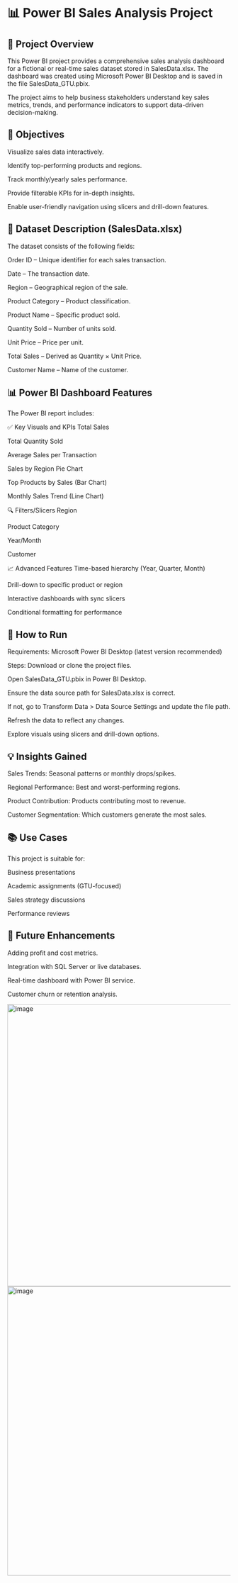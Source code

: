 <h1>📊 Power BI Sales Analysis Project</h1>
<h2>📁 Project Overview</h2> 
This Power BI project provides a comprehensive sales analysis dashboard for a fictional or real-time sales dataset stored in SalesData.xlsx. The dashboard was created using Microsoft Power BI Desktop and is saved in the file SalesData_GTU.pbix.

The project aims to help business stakeholders understand key sales metrics, trends, and performance indicators to support data-driven decision-making.

<h2>📌 Objectives</h2> 
Visualize sales data interactively.

Identify top-performing products and regions.

Track monthly/yearly sales performance.

Provide filterable KPIs for in-depth insights.

Enable user-friendly navigation using slicers and drill-down features.
<h2>🧾 Dataset Description (SalesData.xlsx)</h2> 
The dataset consists of the following fields:

Order ID – Unique identifier for each sales transaction.

Date – The transaction date.

Region – Geographical region of the sale.

Product Category – Product classification.

Product Name – Specific product sold.

Quantity Sold – Number of units sold.

Unit Price – Price per unit.

Total Sales – Derived as Quantity × Unit Price.

Customer Name – Name of the customer.

<h2>📊 Power BI Dashboard Features</h2> 
The Power BI report includes:

✅ Key Visuals and KPIs
Total Sales

Total Quantity Sold

Average Sales per Transaction

Sales by Region Pie Chart

Top Products by Sales (Bar Chart)

Monthly Sales Trend (Line Chart)

🔍 Filters/Slicers
Region

Product Category

Year/Month

Customer

📈 Advanced Features
Time-based hierarchy (Year, Quarter, Month)

Drill-down to specific product or region

Interactive dashboards with sync slicers

Conditional formatting for performance

<h2>🚀 How to Run</h2> 
Requirements:
Microsoft Power BI Desktop (latest version recommended)

Steps:
Download or clone the project files.

Open SalesData_GTU.pbix in Power BI Desktop.

Ensure the data source path for SalesData.xlsx is correct.

If not, go to Transform Data > Data Source Settings and update the file path.

Refresh the data to reflect any changes.

Explore visuals using slicers and drill-down options.

<h2>💡 Insights Gained</h2> 
Sales Trends: Seasonal patterns or monthly drops/spikes.

Regional Performance: Best and worst-performing regions.

Product Contribution: Products contributing most to revenue.

Customer Segmentation: Which customers generate the most sales.

<h2>📚 Use Cases</h2> 
This project is suitable for:

Business presentations

Academic assignments (GTU-focused)

Sales strategy discussions

Performance reviews

<h2>📌 Future Enhancements</h2> 
Adding profit and cost metrics.

Integration with SQL Server or live databases.

Real-time dashboard with Power BI service.

Customer churn or retention analysis.

<img width="1126" height="637" alt="image" src="https://github.com/user-attachments/assets/82d3cb66-4c7e-420b-a983-553021bdcfb9" />

<img width="1270" height="653" alt="image" src="https://github.com/user-attachments/assets/40e70d84-8117-47f7-a9f4-5dfb97cf4af2" />

